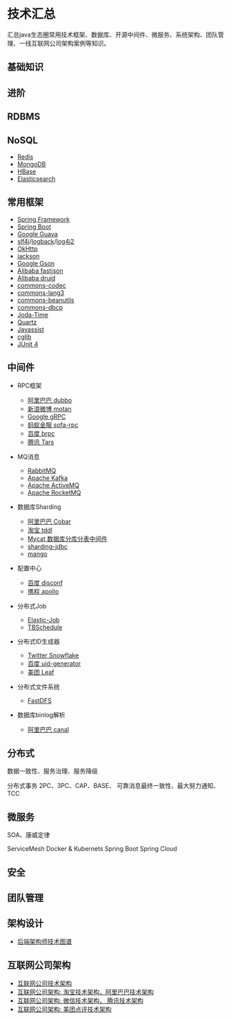 # 技术汇总
汇总java生态圈常用技术框架、数据库、开源中间件、微服务、系统架构、团队管理、一线互联网公司架构案例等知识。

## 基础知识

## 进阶

## RDBMS

## NoSQL
* [Redis](https://redis.io/)
* [MongoDB](https://www.mongodb.com/)
* [HBase](http://hbase.apache.org/)
* [Elasticsearch](https://www.elastic.co/products/elasticsearch)

## 常用框架
* [Spring Framework](https://spring.io/projects/spring-framework)
* [Spring Boot](https://spring.io/projects/spring-boot)
* [Google Guava](https://github.com/google/guava)
* [slf4j](https://www.slf4j.org/)/[logback](https://logback.qos.ch/)/[log4j2](https://logging.apache.org/log4j/2.x/)
* [OkHttp](http://square.github.io/okhttp/)
* [jackson](http://wiki.fasterxml.com/JacksonHome)
* [Google Gson](https://github.com/google/gson)
* [Alibaba fastjson](https://github.com/alibaba/fastjson)
* [Alibaba druid](https://github.com/alibaba/druid)
* [commons-codec](http://commons.apache.org/proper/commons-codec/)
* [commons-lang3](https://commons.apache.org/proper/commons-lang/)
* [commons-beanutils](http://commons.apache.org/proper/commons-beanutils/)
* [commons-dbcp](http://commons.apache.org/proper/commons-dbcp/)
* [Joda-Time](http://www.joda.org/joda-time/)
* [Quartz](http://www.quartz-scheduler.org/)
* [Javassist](http://jboss-javassist.github.io/javassist/)
* [cglib](https://github.com/cglib/cglib)
* [JUnit 4](https://junit.org/junit4/)

## 中间件
* RPC框架
  - [阿里巴巴 dubbo](http://dubbo.io/)
  - [新浪微博 motan](https://github.com/weibocom/motan)
  - [Google gRPC](https://www.grpc.io/)
  - [蚂蚁金服 sofa-rpc](https://github.com/alipay/sofa-rpc)
  - [百度 brpc](https://github.com/brpc/brpc)
  - [腾讯 Tars](https://github.com/Tencent/Tars)

* MQ消息
  - [RabbitMQ](http://www.rabbitmq.com/)
  - [Apache Kafka](http://kafka.apache.org/)
  - [Apache ActiveMQ](http://activemq.apache.org/)
  - [Apache RocketMQ](https://rocketmq.apache.org/)

* 数据库Sharding
  - [阿里巴巴 Cobar](https://github.com/alibaba/cobar)
  - [淘宝 tddl](https://github.com/alibaba/tb_tddl)
  - [Mycat 数据库分库分表中间件](http://www.mycat.io/)
  - [sharding-jdbc](http://shardingjdbc.io/)
  - [mango](http://mango.jfaster.org/)

* 配置中心
  - [百度 disconf](https://github.com/knightliao/disconf)
  - [携程 apollo](https://github.com/ctripcorp/apollo)

* 分布式Job
  - [Elastic-Job](http://elasticjob.io/)
  - [TBSchedule](http://code.taobao.org/p/tbschedule/wiki/tbschedule-quick-start/)

* 分布式ID生成器
  - [ Twitter Snowflake](https://github.com/twitter/snowflake)
  - [百度 uid-generator](https://github.com/baidu/uid-generator)
  - [美团 Leaf](https://tech.meituan.com/MT_Leaf.html)

* 分布式文件系统
  - [FastDFS](https://github.com/happyfish100/fastdfs)

* 数据库binlog解析
  - [阿里巴巴 canal](https://github.com/alibaba/canal)

## 分布式
数据一致性、服务治理、服务降级

分布式事务
2PC、3PC、CAP、BASE、 可靠消息最终一致性、最大努力通知、TCC

## 微服务
SOA、康威定律

ServiceMesh
Docker & Kubernets
Spring Boot
Spring Cloud

## 安全

## 团队管理


## 架构设计
* [后端架构师技术图谱](https://github.com/xingshaocheng/architect-awesome)

## 互联网公司架构
* [互联网公司技术架构](https://github.com/davideuler/architecture.of.internet-product)
* [互联网公司架构: 淘宝技术架构，阿里巴巴技术架构](https://github.com/davideuler/architecture.taobao-alibaba)
* [互联网公司架构: 微信技术架构， 腾讯技术架构](https://github.com/davideuler/architecture.wechat-tencent)
* [互联网公司架构: 美团点评技术架构](https://github.com/davideuler/architecture.meituan-dianping)
